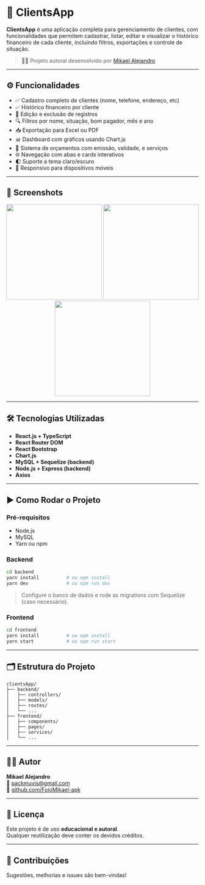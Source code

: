 # 👥 ClientsApp

**ClientsApp** é uma aplicação completa para gerenciamento de clientes, com funcionalidades que permitem cadastrar, listar, editar e visualizar o histórico financeiro de cada cliente, incluindo filtros, exportações e controle de situação.

> 🧑‍💻 Projeto autoral desenvolvido por [Mikael Alejandro](https://github.com/FoioMikael-apk)

---

## ⚙️ Funcionalidades

- ✅ Cadastro completo de clientes (nome, telefone, endereço, etc)
- ✅ Histórico financeiro por cliente
- 🔄 Edição e exclusão de registros
- 🔍 Filtros por nome, situação, bom pagador, mês e ano
- 📥 Exportação para Excel ou PDF
- 📊 Dashboard com gráficos usando Chart.js
- 📑 Sistema de orçamentos com emissão, validade, e serviços
- 🌐 Navegação com abas e cards interativos
- 🌓 Suporte a tema claro/escuro
- 📱 Responsivo para dispositivos móveis

---

## 📸 Screenshots

<div align="center">
  <img src="https://github.com/user-attachments/assets/f9592d04-c9b7-44d1-b918-de4da4df8254" width="250"/>
  <img src="https://github.com/user-attachments/assets/667b553c-00e0-459a-9ae7-7b3ba9c242ce" width="250"/>
  <img src="https://github.com/user-attachments/assets/946c6fd6-5ca7-4d39-8a03-a179c32b39a2" width="250"/>
</div>

---

## 🛠️ Tecnologias Utilizadas

- **React.js + TypeScript**
- **React Router DOM**
- **React Bootstrap**
- **Chart.js**
- **MySQL + Sequelize (backend)**
- **Node.js + Express (backend)**
- **Axios**

---

## ▶️ Como Rodar o Projeto

### Pré-requisitos

- Node.js
- MySQL
- Yarn ou npm

### Backend

```bash
cd backend
yarn install          # ou npm install
yarn dev              # ou npm run dev
```

> Configure o banco de dados e rode as migrations com Sequelize (caso necessário).

### Frontend

```bash
cd frontend
yarn install          # ou npm install
yarn start            # ou npm run start
```

---

## 🗂️ Estrutura do Projeto

```
clientsApp/
├── backend/
│   ├── controllers/
│   ├── models/
│   ├── routes/
│   └── ...
├── frontend/
│   ├── components/
│   ├── pages/
│   ├── services/
│   └── ...
```

---

## 👨‍💻 Autor

**Mikael Alejandro**  
📧 [packmuvis@gmail.com](mailto:packmuvis@gmail.com)  
🔗 [github.com/FoioMikael-apk](https://github.com/FoioMikael-apk)

---

## 📘 Licença

Este projeto é de uso **educacional e autoral**.  
Qualquer reutilização deve conter os devidos créditos.

---

## 💬 Contribuições

Sugestões, melhorias e issues são bem-vindas!

